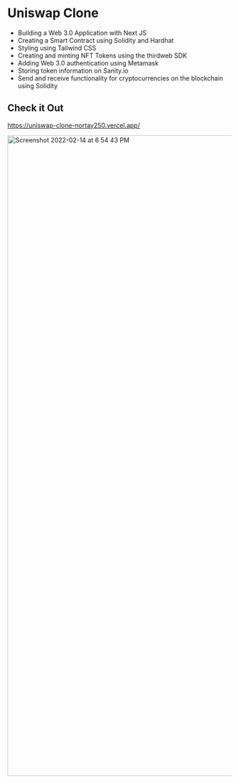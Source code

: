 # Uniswap Clone

- Building a Web 3.0 Application with Next JS
- Creating a Smart Contract using Solidity and Hardhat
- Styling using Tailwind CSS
- Creating and minting NFT Tokens using the thirdweb SDK
- Adding Web 3.0 authentication using Metamask
- Storing token information on Sanity.io 
- Send and receive functionality for cryptocurrencies on the blockchain using Solidity

## Check it Out
https://uniswap-clone-nortay250.vercel.app/

<img width="1440" alt="Screenshot 2022-02-14 at 6 54 43 PM" src="https://user-images.githubusercontent.com/84952189/153850984-3934909a-122b-4196-893d-16662c88d2af.png">